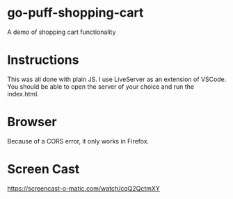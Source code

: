 # go-puff-shopping-cart

A demo of shopping cart functionality

# Instructions

This was all done with plain JS. I use LiveServer as an extension of VSCode. You should be able to open the server of your choice and run the index.html.

# Browser

Because of a CORS error, it only works in Firefox.

# Screen Cast

https://screencast-o-matic.com/watch/cqQ2QctmXY
